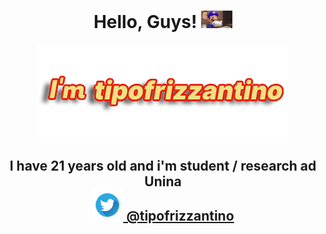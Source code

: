 <h1 align='center'>
  Hello, Guys! <img src="https://github.com/antoniolanuto2001/antoniolanuto2001/blob/main/gifintro.gif" width="50px">
</h1>

<p align='center'>
    <img src="https://github.com/antoniolanuto2001/antoniolanuto2001/blob/main/presentazione.png" alt="tipofrizzantino">
  
</p>
<h2 align='center'>
  I have 21 years old and i'm student / research ad Unina </br>
  <a href="https://twitter.com/tipofrizzantino">
  <img src="https://github.com/antoniolanuto2001/antoniolanuto2001/blob/main/twitterIcon.png" width="50 px" alt="twitter"> @tipofrizzantino 
  </a>
  </br>
</h2></br>
